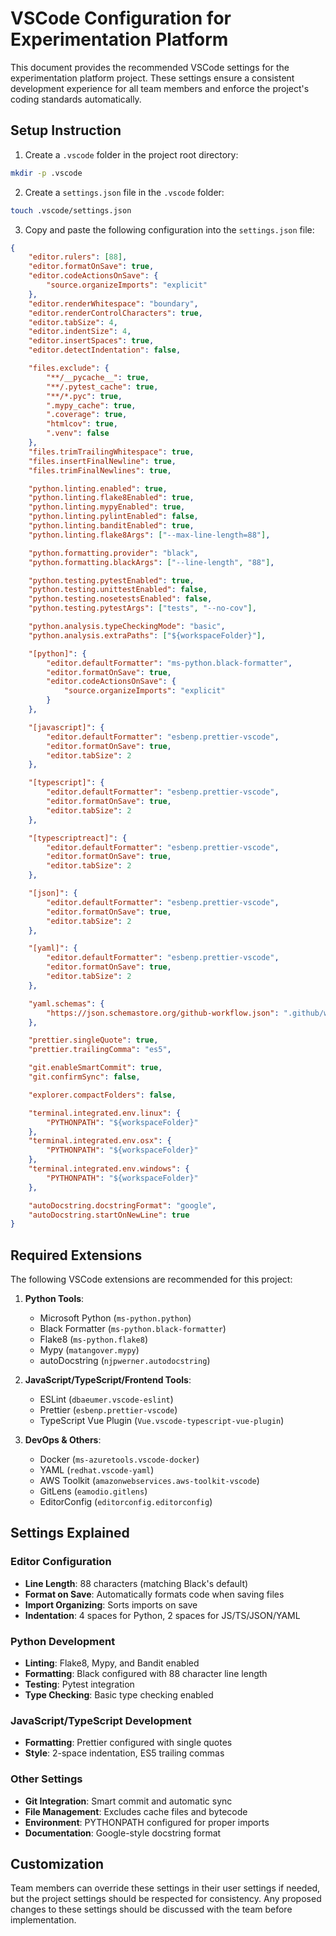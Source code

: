 # VSCode Configuration for Experimentation Platform

This document provides the recommended VSCode settings for the experimentation platform project. These settings ensure a consistent development experience for all team members and enforce the project's coding standards automatically.

## Setup Instruction

1. Create a `.vscode` folder in the project root directory:

```bash
mkdir -p .vscode
```

2. Create a `settings.json` file in the `.vscode` folder:

```bash
touch .vscode/settings.json
```

3. Copy and paste the following configuration into the `settings.json` file:

```json
{
    "editor.rulers": [88],
    "editor.formatOnSave": true,
    "editor.codeActionsOnSave": {
        "source.organizeImports": "explicit"
    },
    "editor.renderWhitespace": "boundary",
    "editor.renderControlCharacters": true,
    "editor.tabSize": 4,
    "editor.indentSize": 4,
    "editor.insertSpaces": true,
    "editor.detectIndentation": false,

    "files.exclude": {
        "**/__pycache__": true,
        "**/.pytest_cache": true,
        "**/*.pyc": true,
        ".mypy_cache": true,
        ".coverage": true,
        "htmlcov": true,
        ".venv": false
    },
    "files.trimTrailingWhitespace": true,
    "files.insertFinalNewline": true,
    "files.trimFinalNewlines": true,

    "python.linting.enabled": true,
    "python.linting.flake8Enabled": true,
    "python.linting.mypyEnabled": true,
    "python.linting.pylintEnabled": false,
    "python.linting.banditEnabled": true,
    "python.linting.flake8Args": ["--max-line-length=88"],

    "python.formatting.provider": "black",
    "python.formatting.blackArgs": ["--line-length", "88"],

    "python.testing.pytestEnabled": true,
    "python.testing.unittestEnabled": false,
    "python.testing.nosetestsEnabled": false,
    "python.testing.pytestArgs": ["tests", "--no-cov"],

    "python.analysis.typeCheckingMode": "basic",
    "python.analysis.extraPaths": ["${workspaceFolder}"],

    "[python]": {
        "editor.defaultFormatter": "ms-python.black-formatter",
        "editor.formatOnSave": true,
        "editor.codeActionsOnSave": {
            "source.organizeImports": "explicit"
        }
    },

    "[javascript]": {
        "editor.defaultFormatter": "esbenp.prettier-vscode",
        "editor.formatOnSave": true,
        "editor.tabSize": 2
    },

    "[typescript]": {
        "editor.defaultFormatter": "esbenp.prettier-vscode",
        "editor.formatOnSave": true,
        "editor.tabSize": 2
    },

    "[typescriptreact]": {
        "editor.defaultFormatter": "esbenp.prettier-vscode",
        "editor.formatOnSave": true,
        "editor.tabSize": 2
    },

    "[json]": {
        "editor.defaultFormatter": "esbenp.prettier-vscode",
        "editor.formatOnSave": true,
        "editor.tabSize": 2
    },

    "[yaml]": {
        "editor.defaultFormatter": "esbenp.prettier-vscode",
        "editor.formatOnSave": true,
        "editor.tabSize": 2
    },

    "yaml.schemas": {
        "https://json.schemastore.org/github-workflow.json": ".github/workflows/*.yml"
    },

    "prettier.singleQuote": true,
    "prettier.trailingComma": "es5",

    "git.enableSmartCommit": true,
    "git.confirmSync": false,

    "explorer.compactFolders": false,

    "terminal.integrated.env.linux": {
        "PYTHONPATH": "${workspaceFolder}"
    },
    "terminal.integrated.env.osx": {
        "PYTHONPATH": "${workspaceFolder}"
    },
    "terminal.integrated.env.windows": {
        "PYTHONPATH": "${workspaceFolder}"
    },

    "autoDocstring.docstringFormat": "google",
    "autoDocstring.startOnNewLine": true
}
```

## Required Extensions

The following VSCode extensions are recommended for this project:

1. **Python Tools**:

    - Microsoft Python (`ms-python.python`)
    - Black Formatter (`ms-python.black-formatter`)
    - Flake8 (`ms-python.flake8`)
    - Mypy (`matangover.mypy`)
    - autoDocstring (`njpwerner.autodocstring`)

2. **JavaScript/TypeScript/Frontend Tools**:

    - ESLint (`dbaeumer.vscode-eslint`)
    - Prettier (`esbenp.prettier-vscode`)
    - TypeScript Vue Plugin (`Vue.vscode-typescript-vue-plugin`)

3. **DevOps & Others**:
    - Docker (`ms-azuretools.vscode-docker`)
    - YAML (`redhat.vscode-yaml`)
    - AWS Toolkit (`amazonwebservices.aws-toolkit-vscode`)
    - GitLens (`eamodio.gitlens`)
    - EditorConfig (`editorconfig.editorconfig`)

## Settings Explained

### Editor Configuration

-   **Line Length**: 88 characters (matching Black's default)
-   **Format on Save**: Automatically formats code when saving files
-   **Import Organizing**: Sorts imports on save
-   **Indentation**: 4 spaces for Python, 2 spaces for JS/TS/JSON/YAML

### Python Development

-   **Linting**: Flake8, Mypy, and Bandit enabled
-   **Formatting**: Black configured with 88 character line length
-   **Testing**: Pytest integration
-   **Type Checking**: Basic type checking enabled

### JavaScript/TypeScript Development

-   **Formatting**: Prettier configured with single quotes
-   **Style**: 2-space indentation, ES5 trailing commas

### Other Settings

-   **Git Integration**: Smart commit and automatic sync
-   **File Management**: Excludes cache files and bytecode
-   **Environment**: PYTHONPATH configured for proper imports
-   **Documentation**: Google-style docstring format

## Customization

Team members can override these settings in their user settings if needed, but the project settings should be respected for consistency. Any proposed changes to these settings should be discussed with the team before implementation.
